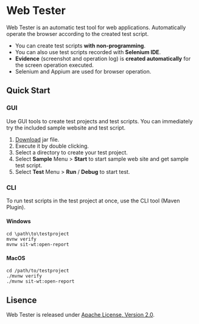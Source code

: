 # Web Tester

Web Tester is an automatic test tool for web applications. Automatically operate the browser according to the created test script. 

* You can create test scripts **with non-programming**.
* You can also use test scripts recorded with **Selenium IDE**.
* **Evidence** (screenshot and operation log) is **created automatically** for the screen operation executed.
* Selenium and Appium are used for browser operation.


## Quick Start

### GUI 

Use GUI tools to create test projects and test scripts.
You can immediately try the included sample website and test script.

1. [Download](https://repo.maven.apache.org/maven2/io/sitoolkit/wt/sit-wt-app/3.0.0-alpha.2/sit-wt-app-3.0.0-alpha.2.jar) jar file.
1. Execute it by double clicking.
1. Select a directory to create your test project.
1. Select **Sample** Menu > **Start** to start sample web site and get sample test script.
1. Select **Test** Menu > **Run** / **Debug** to start test.


### CLI

To run test scripts in the test project at once, use the CLI tool (Maven Plugin).

#### Windows

```
cd \path\to\testproject
mvnw verify
mvnw sit-wt:open-report
```

#### MacOS

```
cd /path/to/testproject
./mvnw verify
./mvnw sit-wt:open-report
```


## Lisence

Web Tester is released under [Apache License, Version 2.0](http://www.apache.org/licenses/LICENSE-2.0).
